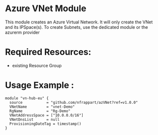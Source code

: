 # Azure VNet Module
This module creates an Azure Virtual Network.
It will only create the VNet and its IPSpace(s). To create Subnets, use the dedicated module or the azurerm provider

# Required Resources:
- existing Resource Group

# Usage Example :

```hcl
module "vn-hub-eu" {
  source           = "github.com/nfrappart/azVNet?ref=v1.0.0"
  VNetName         = "vnet-Demo"
  RgName           = "Rg-Demo"
  VNetAddressSpace = ["10.0.0.0/16"]
  VNetDnsList      = null
  ProvisioningDateTag = timestamp()
}
```